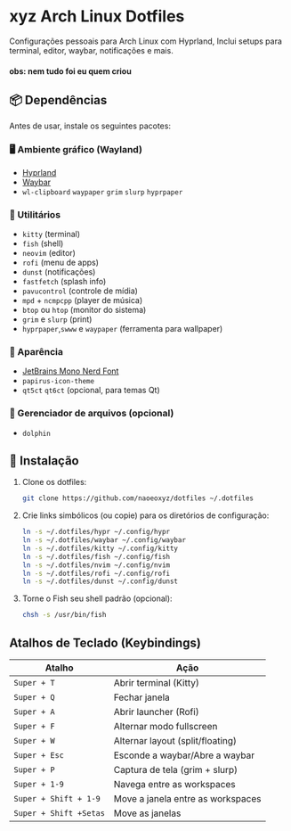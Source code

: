#  xyz Arch Linux Dotfiles

Configurações pessoais para Arch Linux com Hyprland, Inclui setups para terminal, editor, waybar, notificações e mais. 

#### obs: nem tudo foi eu quem criou

## 📦 Dependências

Antes de usar, instale os seguintes pacotes:

### 🖥️ Ambiente gráfico (Wayland)
- [Hyprland](https://github.com/hyprwm/Hyprland)
- [Waybar](https://github.com/Alexays/Waybar)
- `wl-clipboard` `waypaper` `grim` `slurp` `hyprpaper`

### 🧰 Utilitários
- `kitty` (terminal)
- `fish` (shell)
- `neovim` (editor)
- `rofi` (menu de apps)
- `dunst` (notificações)
- `fastfetch` (splash info)
- `pavucontrol` (controle de mídia)
- `mpd` + `ncmpcpp` (player de música)
- `btop` ou `htop` (monitor do sistema)
- `grim` e `slurp` (print)
- `hyprpaper`,`swww` e `waypaper` (ferramenta para wallpaper)

### 🎨 Aparência
- [JetBrains Mono Nerd Font](https://www.nerdfonts.com/font-downloads)
- `papirus-icon-theme`
- `qt5ct` `qt6ct` (opcional, para temas Qt)

### 📁 Gerenciador de arquivos (opcional)
- `dolphin`

## 🚀 Instalação

1. Clone os dotfiles:
   ```bash
   git clone https://github.com/naoeoxyz/dotfiles ~/.dotfiles

2. Crie links simbólicos (ou copie) para os diretórios de configuração:

   ```bash
   ln -s ~/.dotfiles/hypr ~/.config/hypr
   ln -s ~/.dotfiles/waybar ~/.config/waybar
   ln -s ~/.dotfiles/kitty ~/.config/kitty
   ln -s ~/.dotfiles/fish ~/.config/fish
   ln -s ~/.dotfiles/nvim ~/.config/nvim
   ln -s ~/.dotfiles/rofi ~/.config/rofi
   ln -s ~/.dotfiles/dunst ~/.config/dunst
3. Torne o Fish seu shell padrão (opcional):
   ```bash
   chsh -s /usr/bin/fish

## Atalhos de Teclado (Keybindings)
| Atalho                | Ação                               |
| --------------------- | ---------------------------------- |
| `Super + T`           | Abrir terminal (Kitty)             |
| `Super + Q`           | Fechar janela                      |
| `Super + A`           | Abrir launcher (Rofi)              |
| `Super + F`           | Alternar modo fullscreen           |
| `Super + W`           | Alternar layout (split/floating)   |
| `Super + Esc`         | Esconde a waybar/Abre a waybar     |
| `Super + P`           | Captura de tela (grim + slurp)     |
| `Super + 1-9`         | Navega entre as workspaces         |
| `Super + Shift + 1-9` | Move a janela entre as workspaces  |
| `Super + Shift +Setas`| Move as janelas                    |


